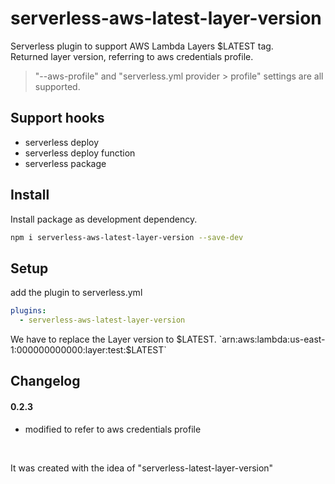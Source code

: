 # serverless-aws-latest-layer-version

Serverless plugin to support AWS Lambda Layers $LATEST tag.   
Returned layer version, referring to aws credentials profile.   
> "--aws-profile" and "serverless.yml provider > profile" settings are all supported.

## Support hooks
- serverless deploy
- serverless deploy function
- serverless package


## Install

Install package as development dependency.

```bash
npm i serverless-aws-latest-layer-version --save-dev
```


## Setup
add the plugin to serverless.yml

```yaml
plugins:
  - serverless-aws-latest-layer-version
```

We have to replace the Layer version to $LATEST.   
`arn:aws:lambda:us-east-1:000000000000:layer:test:$LATEST`

## Changelog
#### 0.2.3
- modified to refer to aws credentials profile

&nbsp;
&nbsp;
&nbsp;

It was created with the idea of "serverless-latest-layer-version"   
